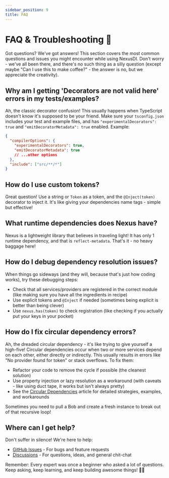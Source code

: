 ```yaml
---
sidebar_position: 9
title: FAQ
---
```


# FAQ & Troubleshooting 🤔

Got questions? We've got answers! This section covers the most common questions and issues you might encounter while using NexusDI. Don't worry - we've all been there, and there's no such thing as a silly question (except maybe "Can I use this to make coffee?" - the answer is no, but we appreciate the creativity).

## Why am I getting 'Decorators are not valid here' errors in my tests/examples?

Ah, the classic decorator confusion! This usually happens when TypeScript doesn't know it's supposed to be your friend. Make sure your `tsconfig.json` includes your test and example files, and has `"experimentalDecorators": true` and `"emitDecoratorMetadata": true` enabled. Example:

```json
{
  "compilerOptions": {
    "experimentalDecorators": true,
    "emitDecoratorMetadata": true
    // ...other options
  },
  "include": ["src/**/*"]
}
```

## How do I use custom tokens?

Great question! Use a string or `Token` as a token, and the `@Inject(token)` decorator to inject it. It's like giving your dependencies name tags - simple but effective!

## What runtime dependencies does Nexus have?

Nexus is a lightweight library that believes in traveling light! It has only 1 runtime dependency, and that is `reflect-metadata`. That's it - no heavy baggage here!

## How do I debug dependency resolution issues?

When things go sideways (and they will, because that's just how coding works), try these debugging steps:

- Check that all services/providers are registered in the correct module (like making sure you have all the ingredients in recipe)
- Use explicit tokens and `@Inject` if needed (sometimes being explicit is better than being clever)
- Use `nexus.has(token)` to check registration (like checking if you actually put your keys in your pocket)

## How do I fix circular dependency errors?

Ah, the dreaded circular dependency - it's like trying to give yourself a high-five! Circular dependencies occur when two or more services depend on each other, either directly or indirectly. This usually results in errors like "No provider found for token" or stack overflows. To fix them:

- Refactor your code to remove the cycle if possible (the cleanest solution)
- Use property injection or lazy resolution as a workaround (with caveats - like using duct tape, it works but isn't always pretty)
- See the [Circular Dependencies](advanced/circular-dependencies.md) article for detailed strategies, examples, and workarounds

Sometimes you need to pull a Bob and create a fresh instance to break out of that recursive loop!

## Where can I get help?

Don't suffer in silence! We're here to help:

- [GitHub Issues](https://github.com/NexusDI/core/issues) - For bugs and feature requests
- [Discussions](https://github.com/NexusDI/core/discussions) - For questions, ideas, and general chit-chat

Remember: Every expert was once a beginner who asked a lot of questions. Keep asking, keep learning, and keep building awesome things! 🚀✨
